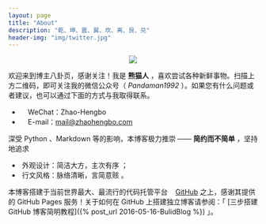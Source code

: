 ```yaml
---
layout: page
title: "About"
description: "乾、坤、震、巽、坎、离、艮、兑"
header-img: "img/twitter.jpg"
---
```


<center>
    <p><img src="{{ site.url }}/img/wechat2code.jpg" align="center"></p>
</center>

欢迎来到博主八卦页，感谢关注！我是 __熊猫人__ ，喜欢尝试各种新鲜事物。扫描上方二维码，即可关注我的微信公众号（ *Pandaman1992* ）。如果您有什么问题或者建议，也可以通过下面的方式与我取得联系。

- &nbsp;<i class="fa fa-comments">&nbsp;&nbsp;&nbsp;</i>WeChat：Zhao-Hengbo
- &nbsp;<i class="fa fa-envelope-o">&nbsp;&nbsp;&nbsp;</i>E-mail：<mail@zhaohengbo.com>

深受 Python 、Markdown 等的影响，本博客极力推崇 —— __简约而不简单__  ，坚持地追求

- &nbsp;外观设计：简洁大方，主次有序 ；
- &nbsp;行文风格：脉络清晰，言简意赅 。

本博客搭建于当前世界最大、最流行的代码托管平台&nbsp;&nbsp;<i class="fa fa-github">&nbsp;&nbsp;</i><a href="https://github.com/">GitHub</a> 之上，感谢其提供的 GitHub Pages 服务！关于如何在 GitHub 上搭建独立博客请参阅：「 [三步搭建 GitHub 博客简明教程]({% post_url 2016-05-16-BulidBlog %}) 」。

